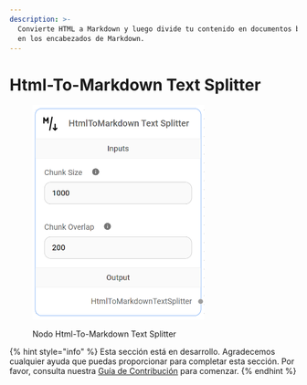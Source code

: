 ```yaml
---
description: >-
  Convierte HTML a Markdown y luego divide tu contenido en documentos basándose
  en los encabezados de Markdown.
---
```


# Html-To-Markdown Text Splitter

<figure><img src="../../../../.gitbook/assets/image (152).png" alt="" width="301"><figcaption><p>Nodo Html-To-Markdown Text Splitter</p></figcaption></figure>

{% hint style="info" %}
Esta sección está en desarrollo. Agradecemos cualquier ayuda que puedas proporcionar para completar esta sección. Por favor, consulta nuestra [Guía de Contribución](../../../../contributing/) para comenzar.
{% endhint %}
